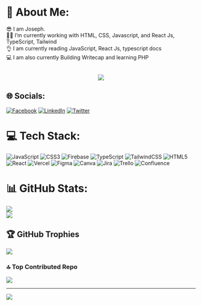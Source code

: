 
# 💫 About Me:
😎 I am Joseph.<br>👨‍💻 I’m currently working with HTML, CSS, Javascript, and React Js, TypeScript, Tailwind<br>👌 I am currently reading JavaScript, React Js, typescript docs<br>💻 I am also currently Building Writecap and learning PHP<br><br>

<p align="center">
  <img src="https://readme-typing-svg.herokuapp.com?font=Helvetica&size=28&duration=6500&color=0B3B8E&center=true&vCenter=true&width=450&lines=Web+Developer...+;Building!+Learning!+%F0%9F%92%A1">   
</p>     


## 🌐 Socials:
[![Facebook](https://img.shields.io/badge/Facebook-%231877F2.svg?logo=Facebook&logoColor=white)](https://facebook.com/williams.joseph.56863) [![LinkedIn](https://img.shields.io/badge/LinkedIn-%230077B5.svg?logo=linkedin&logoColor=white)](https://linkedin.com/in/joseph-williams-1a7533243) [![Twitter](https://img.shields.io/badge/Twitter-%231DA1F2.svg?logo=Twitter&logoColor=white)](https://twitter.com/TheRealJoseph01) 

# 💻 Tech Stack:
![JavaScript](https://img.shields.io/badge/javascript-%23323330.svg?style=plastic&logo=javascript&logoColor=%23F7DF1E) ![CSS3](https://img.shields.io/badge/css3-%231572B6.svg?style=plastic&logo=css3&logoColor=white) ![Firebase](https://img.shields.io/badge/firebase-%23039BE5.svg?style=plastic&logo=firebase) ![TypeScript](https://img.shields.io/badge/typescript-%23007ACC.svg?style=plastic&logo=typescript&logoColor=white) ![TailwindCSS](https://img.shields.io/badge/tailwindcss-%2338B2AC.svg?style=plastic&logo=tailwind-css&logoColor=white) ![HTML5](https://img.shields.io/badge/html5-%23E34F26.svg?style=plastic&logo=html5&logoColor=white) ![React](https://img.shields.io/badge/react-%2320232a.svg?style=plastic&logo=react&logoColor=%2361DAFB) ![Vercel](https://img.shields.io/badge/vercel-%23000000.svg?style=plastic&logo=vercel&logoColor=white) 	![Figma](https://img.shields.io/badge/figma-%23F24E1E.svg?style=plastic&logo=figma&logoColor=white) ![Canva](https://img.shields.io/badge/Canva-%2300C4CC.svg?style=plastic&logo=Canva&logoColor=white) ![Jira](https://img.shields.io/badge/jira-%230A0FFF.svg?style=plastic&logo=jira&logoColor=white) ![Trello](https://img.shields.io/badge/Trello-%23026AA7.svg?style=plastic&logo=Trello&logoColor=white) ![Confluence](https://img.shields.io/badge/confluence-%23172BF4.svg?style=plastic&logo=confluence&logoColor=white)
# 📊 GitHub Stats:
![](https://github-readme-stats.vercel.app/api?username=smith911-tech&theme=chartreuse-dark&hide_border=true&include_all_commits=true&count_private=true)<br/>
![](https://github-readme-streak-stats.herokuapp.com/?user=smith911-tech&theme=chartreuse-dark&hide_border=true)<br/>

## 🏆 GitHub Trophies
![](https://github-profile-trophy.vercel.app/?username=smith911-tech&theme=monokai&no-frame=true&no-bg=false&margin-w=4)

### 🔝 Top Contributed Repo
![](https://github-contributor-stats.vercel.app/api?username=smith911-tech&limit=5&theme=monokai&combine_all_yearly_contributions=true)

---
[![](https://visitcount.itsvg.in/api?id=smith911-tech&icon=6&color=3)](https://visitcount.itsvg.in)

<!-- Proudly created with GPRM ( https://gprm.itsvg.in ) -->
